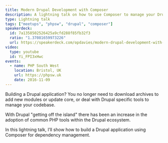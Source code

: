 ```yaml
---
title: Modern Drupal Development with Composer
description: A lightning talk on how to use Composer to manage your Drupal projects.
type: Lightning talk
tags: ["meetups", "phpsw", "drupal", "composer"]
speakerdeck:
  id: 7a1358502526425a9cfd288f85fb32f3
  ratio: "1.37081659973226"
  url: https://speakerdeck.com/opdavies/modern-drupal-development-with-composer
video:
  type: youtube
  id: Yi_FPI3xHwc
events:
  - name: PHP South West
    location: Bristol, UK
    url: https://phpsw.uk
    date: 2016-11-09
---
```


Building a Drupal application? You no longer need to download archives to add new modules or update core, or deal with Drupal specific tools to manage your codebase.

With Drupal "getting off the island" there has been an increase in the adoption of common PHP tools within the Drupal ecosystem.

In this lightning talk, I’ll show how to build a Drupal application using Composer for dependency management.

